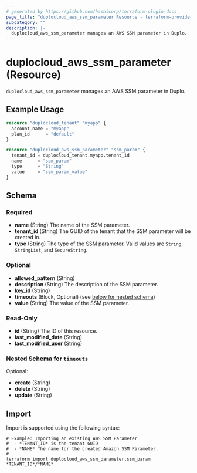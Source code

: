 ```yaml
---
# generated by https://github.com/hashicorp/terraform-plugin-docs
page_title: "duplocloud_aws_ssm_parameter Resource - terraform-provider-duplocloud"
subcategory: ""
description: |-
  duplocloud_aws_ssm_parameter manages an AWS SSM parameter in Duplo.
---
```


# duplocloud_aws_ssm_parameter (Resource)

`duplocloud_aws_ssm_parameter` manages an AWS SSM parameter in Duplo.

## Example Usage

```terraform
resource "duplocloud_tenant" "myapp" {
  account_name = "myapp"
  plan_id      = "default"
}

resource "duplocloud_aws_ssm_parameter" "ssm_param" {
  tenant_id = duplocloud_tenant.myapp.tenant_id
  name      = "ssm_param"
  type      = "String"
  value     = "ssm_param_value"
}
```

<!-- schema generated by tfplugindocs -->
## Schema

### Required

- **name** (String) The name of the SSM parameter.
- **tenant_id** (String) The GUID of the tenant that the SSM parameter will be created in.
- **type** (String) The type of the SSM parameter. Valid values are `String`, `StringList`, and `SecureString`.

### Optional

- **allowed_pattern** (String)
- **description** (String) The description of the SSM parameter.
- **key_id** (String)
- **timeouts** (Block, Optional) (see [below for nested schema](#nestedblock--timeouts))
- **value** (String) The value of the SSM parameter.

### Read-Only

- **id** (String) The ID of this resource.
- **last_modified_date** (String)
- **last_modified_user** (String)

<a id="nestedblock--timeouts"></a>
### Nested Schema for `timeouts`

Optional:

- **create** (String)
- **delete** (String)
- **update** (String)

## Import

Import is supported using the following syntax:

```shell
# Example: Importing an existing AWS SSM Parameter
#  - *TENANT_ID* is the tenant GUID
#  - *NAME* The name for the created Amazon SSM Parameter.
#
terraform import duplocloud_aws_ssm_parameter.ssm_param *TENANT_ID*/*NAME*
```
